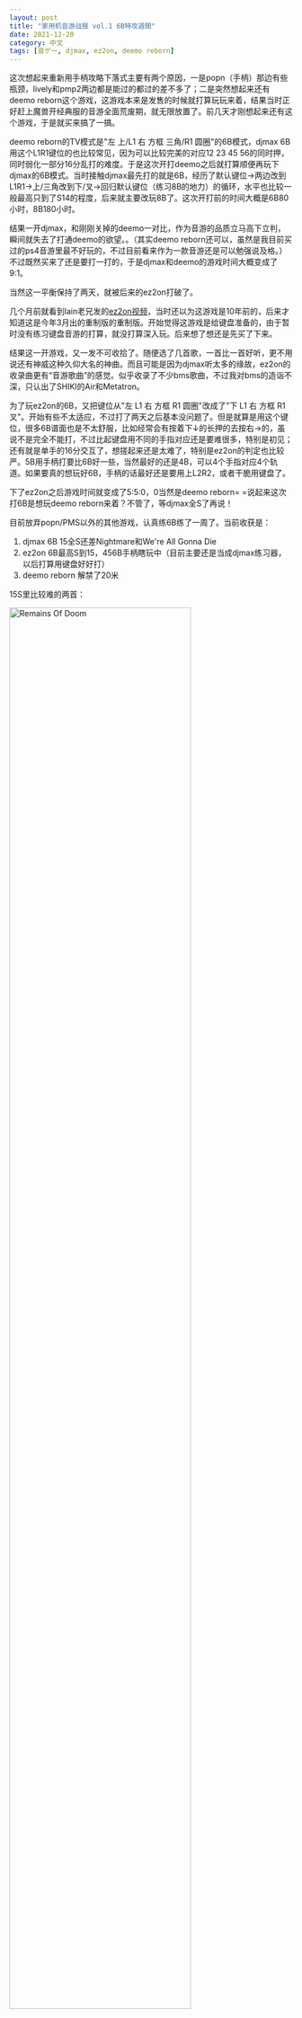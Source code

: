 ```yaml
---
layout: post
title: "家用机音游战报 vol.1 6B特攻週間"
date: 2021-12-20
category: 中文
tags: [音ゲー, djmax, ez2on, deemo reborn]
---
```


这次想起来重新用手柄攻略下落式主要有两个原因，一是popn（手柄）那边有些瓶颈，lively和pmp2两边都是能过的都过的差不多了；二是突然想起来还有deemo reborn这个游戏，这游戏本来是发售的时候就打算玩玩来着，结果当时正好赶上魔兽开经典服的音游全面荒废期，就无限放置了。前几天才刚想起来还有这个游戏，于是就买来搞了一搞。

deemo reborn的TV模式是"左 上/L1 右 方框 三角/R1 圆圈"的6B模式，djmax 6B用这个L1R1键位的也比较常见，因为可以比较完美的对应12 23 45 56的同时押，同时弱化一部分16分乱打的难度。于是这次开打deemo之后就打算顺便再玩下djmax的6B模式。当时接触djmax最先打的就是6B，经历了默认键位->两边改到L1R1->上/三角改到下/叉->回归默认键位（练习8B的地力）的循环，水平也比较一般最高只到了S14的程度，后来就主要改玩8B了。这次开打前的时间大概是6B80小时，8B180小时。

结果一开djmax，和刚刚关掉的deemo一对比，作为音游的品质立马高下立判，瞬间就失去了打通deemo的欲望。。（其实deemo reborn还可以，虽然是我目前买过的ps4音游里最不好玩的，不过目前看来作为一款音游还是可以勉强说及格。）不过既然买来了还是要打一打的，于是djmax和deemo的游戏时间大概变成了9:1。

当然这一平衡保持了两天，就被后来的ez2on打破了。

几个月前就看到lain老兄发的[ez2on视频](https://www.bilibili.com/video/BV1Y64y1q7xf?from=search&seid=4831166735624286142&spm_id_from=333.337.0.0)，当时还以为这游戏是10年前的，后来才知道这是今年3月出的重制版的重制版。开始觉得这游戏是给键盘准备的，由于暂时没有练习键盘音游的打算，就没打算深入玩。后来想了想还是先买了下来。

结果这一开游戏，又一发不可收拾了。随便选了几首歌，一首比一首好听，更不用说还有神威这种久仰大名的神曲。而且可能是因为djmax听太多的缘故，ez2on的收录曲更有“音游歌曲”的感觉。似乎收录了不少bms歌曲，不过我对bms的造诣不深，只认出了SHIKI的Air和Metatron。<font style="color:transparent">（ご冥福をお祈りします）</font>

为了玩ez2on的6B，又把键位从"左 L1 右 方框 R1 圆圈"改成了"下 L1 右 方框 R1 叉"。开始有些不太适应，不过打了两天之后基本没问题了。但是就算是用这个键位，很多6B谱面也是不太舒服，比如经常会有按着下↓的长押的去按右→的，虽说不是完全不能打，不过比起键盘用不同的手指对应还是要难很多，特别是初见；还有就是单手的16分交互了，想搓起来还是太难了，特别是ez2on的判定也比较严。5B用手柄打要比6B好一些，当然最好的还是4B，可以4个手指对应4个轨道。如果要真的想玩好6B，手柄的话最好还是要用上L2R2，或者干脆用键盘了。

下了ez2on之后游戏时间就变成了5:5:0，0当然是deemo reborn= =说起来这次打6B是想玩deemo reborn来着？不管了，等djmax全S了再说！

目前放弃popn/PMS以外的其他游戏，认真练6B练了一周了。当前收获是：

1. djmax 6B 15全S还差Nightmare和We're All Gonna Die
2. ez2on 6B最高S到15，456B手柄瞎玩中（目前主要还是当成djmax练习器，以后打算用键盘好好打）
3. deemo reborn 解禁了20米


15S里比较难的两首：

<img style="width: 80%" src="{{ site.url }}/assets/2021-12-20/rod2.jpg" alt="Remains Of Doom">

respect版ROD，这个谱面要是不把L1R1用上我得再练10年才能S= =

<img style="width: 80%" src="{{ site.url }}/assets/2021-12-20/rod.jpg" alt="Road Of Death">

1代ROD，是最近S的一首。热好身把纵连打上的话其实还不算太难，不过感觉地力要求算是目前6B谱面里比较高的了。

Nightmare状态好的时候抽一抽应该有戏，目前最好97点几；WAGD感觉地力还差点中间发狂看不太懂，结尾也打不好，还没打上过97。这两首应该是要拖一阵儿了。

目前计划是主刷14-15的全连，辅助刷ez2on的6B来提高地力。这次6B改好键之后也衍生了打5B/4B的打算，顺便奖杯也该刷一刷了。不过特攻週間就到今天为止了，格斗那边还是得打的，而且最近又开始练一个[61K音游](https://www.amazon.co.jp/%E6%A8%99%E6%BA%96%E3%83%90%E3%82%A4%E3%82%A8%E3%83%AB%E3%83%94%E3%82%A2%E3%83%8E%E6%95%99%E5%89%87%E6%9C%AC-%E5%85%A8%E9%9F%B3%E3%83%94%E3%82%A2%E3%83%8E%E3%83%A9%E3%82%A4%E3%83%96%E3%83%A9%E3%83%AA%E3%83%BC-%E3%83%90%E3%82%A4%E3%82%A8%E3%83%AB/dp/4111010105/ref=sr_1_1?__mk_ja_JP=%E3%82%AB%E3%82%BF%E3%82%AB%E3%83%8A&keywords=%E3%83%94%E3%82%A2%E3%83%8E+%E3%83%90%E3%82%A4%E3%82%A8%E3%83%AB&qid=1639837067&sr=8-1)了，总之不要着急，凡是慢慢来，对她温柔一点，全S总会有的！

<span class="expandable" onclick="const table = document.getElementById('skill_table');table.className=table.className==='skill_table_show'?'skill_table_hide':'skill_table_show';">家用机音游实力表更新（点击展开）</span>
<style>
  span.expandable {
    cursor: pointer;
  }
    
  .table-wrapper td {
    white-space: normal!important;
  }

  .skill_table_show {
    display: block;
  }

  .skill_table_hide {
    display: none;
  }
</style>
<div class="table-wrapper"><table id="skill_table" class="skill_table_hide">
  <thead>
    <tr>
      <th>游戏</th>
      <th>描述</th>
    </tr>
  </thead>
  <tbody>
    <tr>
      <td>太鼓</td>
      <td>PS4: 全良26谱面；未全连8（<a href="https://www.bilibili.com/video/BV17t411u7Rb?spm_id_from=333.999.0.0">里消失</a>，≠MM，又埼玉普通谱面全连）；★10 120万13/60 （统计截止至2019年8月）<br>NS1：全良12谱面；★10 120万2/3（统计截止至2018年7月）<br>其余家用作：全良很多谱面，应该有200~300；PSP2，PSPDX，WIIU1，3DS1全曲全连；未全连根本和PS4一致，再加上咚咔码</td>
    </tr>
    <tr>
      <td>djmax</td>
      <td>目前只玩PS4。<br><font style="color:red">6B15未S2谱面(We're All Gonna Die, Nightmare)</font><br>8B未S19谱面。</td>
    </tr>
    <tr>
      <td>ez2on</td>
      <td><font style="color:red">6B手柄最高S15级1曲<br>键盘未启动中。。。</font></td>
    </tr>
    <tr>
      <td>pop’n music</td>
      <td>PMP2代 40以下全埋 41未过关1（手芸） 42过关2（雪上断火，狂想曲） 43…<br>PMP1代 复归之后还未开打，以前的就不算了，应该是没过到40。<br>手柄Lively PMP键位 45以下基本可以过 46过关17/29 47过关0</td>
    </tr>
    <tr>
      <td>project diva</td>
      <td>FT: ★9 全连3 ★9.5全连1 ★10全连努力中… <a href="https://www.bilibili.com/video/BV1u54y1p77f?spm_id_from=333.999.0.0">最新视频</a><br>2,2.5,F：未全连1首：激唱</td>
    </tr>
    <tr>
      <td>DEEMO -Reborn-</td>
      <td>还在打剧情…<font style="color:red">20多米了</font></td>
    </tr>
    <tr>
      <td>DDR Grand Prix</td>
      <td>包月曲手柄全过关，最高AAA15（1曲，<a href="https://www.bilibili.com/video/BV1BY411s7ML?spm_id_from=333.999.0.0">MAX 300</a>）</td>
    </tr>
    <tr>
      <td>偶像大师: shiny TV</td>
      <td>刚买了一个曲包，还没怎么打…</td>
    </tr>
    <tr>
      <td>轻音少女:放学后演唱会</td>
      <td>可以全连<a href="https://www.bilibili.com/video/BV1tW411q737?spm_id_from=333.999.0.0">Cagayake!GIRLS(律-秘传hard)</a></td>
    </tr>
    <tr>
      <td>ソルフェージュ</td>
      <td>还在打剧情…</td>
    </tr>
  </tbody>
</table></div>